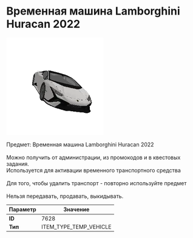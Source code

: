# Временная машина Lamborghini Huracan 2022

![Item Image](../img/7628.webp?raw=true)

Предмет: Временная машина Lamborghini Huracan 2022<br><br>Можно получить от администрации, из промокодов и в квестовых задания.<br>Используется для активации временного транспортного средства<br><br>Для того, чтобы удалить транспорт - повторно используйте предмет<br><br>Нельзя передавать, продавать, выкидывать.


| Параметр | Значение |
|----------|----------|
| **ID** | 7628 |
| **Тип** | ITEM_TYPE_TEMP_VEHICLE |

